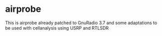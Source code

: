 # airprobe

This is airprobe already patched to GnuRadio 3.7 and some adaptations to be used with cellanalysis using USRP and RTLSDR

